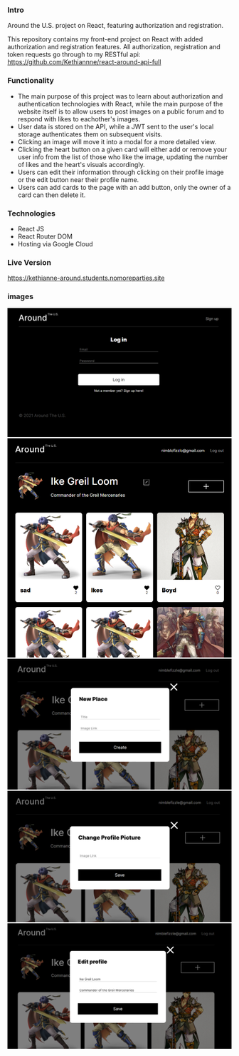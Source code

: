 ### Intro

Around the U.S. project on React, featuring authorization and registration.

This repository contains my front-end project on React with added authorization and registration features.
All authorization, registration and token requests go through to my RESTful api: https://github.com/Kethiannne/react-around-api-full


### Functionality

  - The main purpose of this project was to learn about authorization and authentication technologies with React, while the main purpose of the website itself is to allow users to     post images on a public forum and to respond with likes to eachother's images.
  - User data is stored on the API, while a JWT sent to the user's local storage authenticates them on subsequent visits.
  - Clicking an image will move it into a modal for a more detailed view.
  - Clicking the heart button on a given card will either add or remove your user info from the list of those who like the image, updating the number of likes and the heart's         visuals accordingly.
  - Users can edit their information through clicking on their profile image or the edit button near their profile name.
  - Users can add cards to the page with an add button, only the owner of a card can then delete it.

### Technologies
  - React JS
  - React Router DOM
  - Hosting via Google Cloud

### Live Version

https://kethianne-around.students.nomoreparties.site

### images
![Image](src/images/screenshots/log-in.png)
![Image](src/images/screenshots/main-page.png)
![Image](src/images/screenshots/new-place.png)
![Image](src/images/screenshots/avatar-edit.png)
![Image](src/images/screenshots/profile-edit.png)

